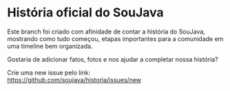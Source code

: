 História oficial do SouJava
========

Este branch foi criado com afinidade de contar a história do SouJava, mostrando como tudo começou, etapas importantes para a comunidade em uma timeline bem organizada.

Gostaria de adicionar fatos, fotos e nos ajudar a completar nossa história?

Crie uma new issue pelo link: https://github.com/soujava/historia/issues/new
